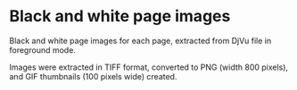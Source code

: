 Black and white page images
===========================

Black and white page images for each page, extracted from DjVu file in foreground mode. 

Images were extracted in TIFF format, converted to PNG (width 800 pixels), and GIF thumbnails
(100 pixels wide) created.
